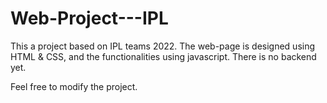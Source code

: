 # Web-Project---IPL

This a project based on IPL teams 2022.
The web-page is designed using HTML & CSS, and the functionalities using javascript.
There is no backend yet.

Feel free to modify the project.
